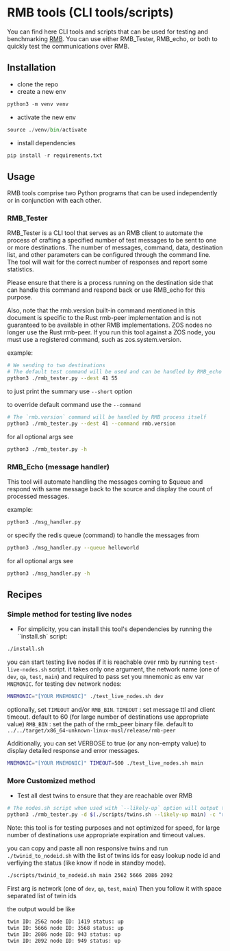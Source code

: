 # RMB tools (CLI tools/scripts)

You can find here CLI tools and scripts that can be used for testing and benchmarking [RMB](https://github.com/threefoldtech/rmb-rs). You can use either RMB_Tester, RMB_echo, or both to quickly test the communications over RMB.

## Installation

- clone the repo
- create a new env

```py
python3 -m venv venv
```

- activate the new env

```py
source ./venv/bin/activate
```

- install dependencies

```py
pip install -r requirements.txt
```

## Usage

RMB tools comprise two Python programs that can be used independently or in conjunction with each other.

### RMB_Tester

RMB_Tester is a CLI tool that serves as an RMB client to automate the process of crafting a specified number of test messages to be sent to one or more destinations. The number of messages, command, data, destination list, and other parameters can be configured through the command line. The tool will wait for the correct number of responses and report some statistics.

Please ensure that there is a process running on the destination side that can handle this command and respond back or use RMB_echo for this purpose.

Also, note that the rmb.version built-in command mentioned in this document is specific to the Rust rmb-peer implementation and is not guaranteed to be available in other RMB implementations. ZOS nodes no longer use the Rust rmb-peer. If you run this tool against a ZOS node, you must use a registered command, such as zos.system.version.

example:

```sh
# We sending to two destinations
# The default test command will be used and can be handled by RMB_echo process
python3 ./rmb_tester.py --dest 41 55
```

to just print the summary use `--short` option

to override default command use the `--command`

```sh
# The `rmb.version` command will be handled by RMB process itself
python3 ./rmb_tester.py --dest 41 --command rmb.version
```

for all optional args see

```sh
python3 ./rmb_tester.py -h
```

### RMB_Echo (message handler)

This tool will automate handling the messages coming to $queue and respond with same message back to the source and display the count of processed messages.

example:

```sh
python3 ./msg_handler.py
```

or specify the redis queue (command) to handle the messages from

```sh
python3 ./msg_handler.py --queue helloworld
```

for all optional args see

```sh
python3 ./msg_handler.py -h
```

## Recipes

### Simple method for testing live nodes

- For simplicity, you can install this tool's dependencies by running the ``install.sh` script:

```sh
./install.sh
```

you can start testing live nodes if it is reachable over rmb by running `test-live-nodes.sh` script. it takes only one argument, the network name (one of `dev`, `qa`, `test`, `main`) and required to pass set you mnemonic as env var `MNEMONIC`. for testing dev network nodes:

```sh
MNEMONIC="[YOUR MNEMONIC]" ./test_live_nodes.sh dev
```

optionally, set `TIMEOUT` and/or `RMB_BIN`.
`TIMEOUT` : set message ttl and client timeout. default to 60 (for large number of destinations use appropriate value)
`RMB_BIN` : set the path of the rmb_peer binary file. default to `../../target/x86_64-unknown-linux-musl/release/rmb-peer`

Additionally, you can set VERBOSE to true (or any non-empty value) to display detailed response and error messages.

```sh
MNEMONIC="[YOUR MNEMONIC]" TIMEOUT=500 ./test_live_nodes.sh main
```

### More Customized method

- Test all dest twins to ensure that they are reachable over RMB

```sh
# The nodes.sh script when used with `--likely-up` option will output the IDs of the online nodes in the network using the gridproxy API.
python3 ./rmb_tester.py -d $(./scripts/twins.sh --likely-up main) -c "rmb.version" -t 600 -e 600
```

Note: this tool is for testing purposes and not optimized for speed, for large number of destinations use appropriate expiration and timeout values.

you can copy and paste all non responsive twins and run `./twinid_to_nodeid.sh` with the list of twins ids for easy lookup node id and verfiying the status (like know if node in standby mode).

```sh
./scripts/twinid_to_nodeid.sh main 2562 5666 2086 2092
```

First arg is network (one of `dev`, `qa`, `test`, `main`)
Then you follow it with space separated list of twin ids

the output would be like

```sh
twin ID: 2562 node ID: 1419 status: up
twin ID: 5666 node ID: 3568 status: up
twin ID: 2086 node ID: 943 status: up
twin ID: 2092 node ID: 949 status: up
```
